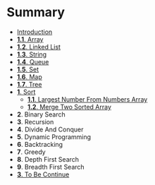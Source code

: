 # Summary

* [Introduction](README.md)
* [__1.1__. Array](Array/1_1_array.md)
* [__1.2__. Linked List](LinkedList/12_linked_list_md.md)
* [__1.3__. String](String/1_3_string.md)
* [__1.4__. Queue](Queue/1_4_queue.md)
* [__1.5__. Set](Set/1_5_set.md)
* [__1.6__. Map](Map/1_6_map.md)
* [__1.7__. Tree](Tree/1_7_tree.md)
* [__1__. Sort](2_1_sort.md)
   * [__1.1__. Largest Number From Numbers Array](Sort/largest_number_from_numbers_array.md)
   * [__1.2__. Merge Two Sorted Array](Sort/merge_two_sorted_array.md)
* __2__. Binary Search
* __3__. Recursion
* __4__. Divide And Conquer
* __5__. Dynamic Programming
* __6__. Backtracking
* __7__. Greedy
* __8__. Depth First Search
* __9__. Breadth First Search
* [__3__. To Be Continue](3__to_be_continue.md)

